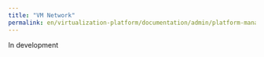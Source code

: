 ```yaml
---
title: "VM Network"
permalink: en/virtualization-platform/documentation/admin/platform-management/network/vm-network.html
---
```


In development
